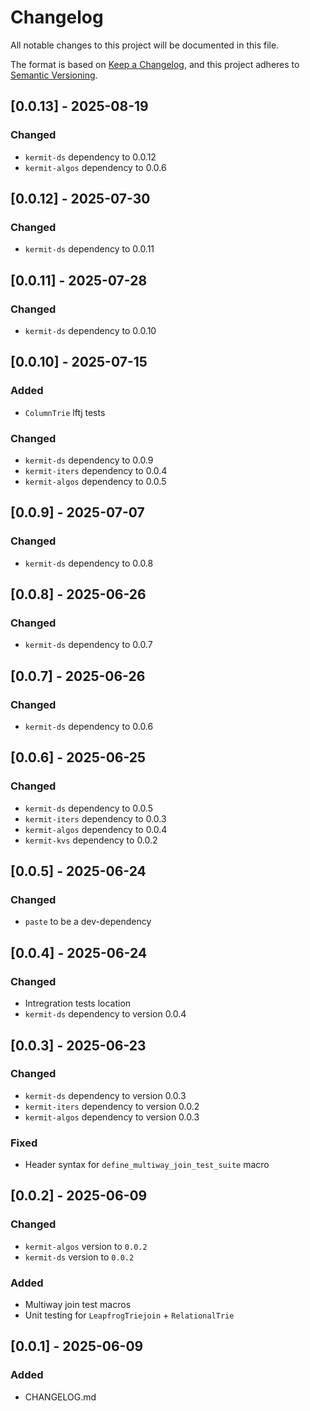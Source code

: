 # Changelog

All notable changes to this project will be documented in this file.

The format is based on [Keep a Changelog](https://keepachangelog.com/en/1.1.0/),
and this project adheres to [Semantic Versioning](https://semver.org/spec/v2.0.0.html).

## [0.0.13] - 2025-08-19

### Changed

- `kermit-ds` dependency to 0.0.12
- `kermit-algos` dependency to 0.0.6

## [0.0.12] - 2025-07-30

### Changed

- `kermit-ds` dependency to 0.0.11

## [0.0.11] - 2025-07-28

### Changed

- `kermit-ds` dependency to 0.0.10

## [0.0.10] - 2025-07-15

### Added

- `ColumnTrie` lftj tests

### Changed

- `kermit-ds` dependency to 0.0.9
- `kermit-iters` dependency to 0.0.4
- `kermit-algos` dependency to 0.0.5

## [0.0.9] - 2025-07-07

### Changed

- `kermit-ds` dependency to 0.0.8

## [0.0.8] - 2025-06-26

### Changed

- `kermit-ds` dependency to 0.0.7

## [0.0.7] - 2025-06-26

### Changed

- `kermit-ds` dependency to 0.0.6

## [0.0.6] - 2025-06-25

### Changed

-  `kermit-ds` dependency to 0.0.5
-  `kermit-iters` dependency to 0.0.3
-  `kermit-algos` dependency to 0.0.4
-  `kermit-kvs` dependency to 0.0.2

## [0.0.5] - 2025-06-24

### Changed

-  `paste` to be a dev-dependency

## [0.0.4] - 2025-06-24

### Changed

- Intregration tests location
- `kermit-ds` dependency to version 0.0.4

## [0.0.3] - 2025-06-23

### Changed

- `kermit-ds` dependency to version 0.0.3
- `kermit-iters` dependency to version 0.0.2
- `kermit-algos` dependency to version 0.0.3

### Fixed

- Header syntax for `define_multiway_join_test_suite` macro

## [0.0.2] - 2025-06-09

### Changed

- `kermit-algos` version to `0.0.2`  
- `kermit-ds` version to `0.0.2`

### Added

- Multiway join test macros
- Unit testing for `LeapfrogTriejoin` + `RelationalTrie`

## [0.0.1] - 2025-06-09

### Added

- CHANGELOG.md
